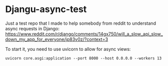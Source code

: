 # Djangu-async-test

Just a test repo that I made to help somebody from reddit to understand async requests in Django: https://www.reddit.com/r/django/comments/14gx750/will_a_slow_api_slow_down_my_app_for_everyone/jp83v0z/?context=3

To start it, you need to use uvicorn to allow for async views:

`uvicorn core.asgi:application --port 8000 --host 0.0.0.0 --workers 13`
